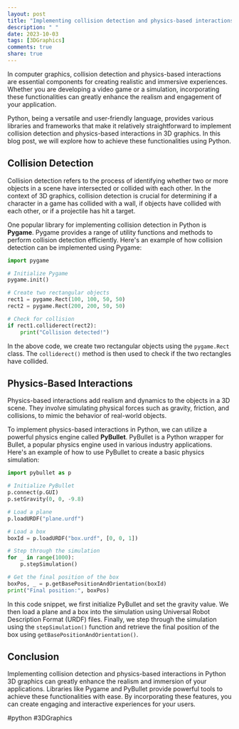 ```yaml
---
layout: post
title: "Implementing collision detection and physics-based interactions in Python 3D graphics"
description: " "
date: 2023-10-03
tags: [3DGraphics]
comments: true
share: true
---
```


In computer graphics, collision detection and physics-based interactions are essential components for creating realistic and immersive experiences. Whether you are developing a video game or a simulation, incorporating these functionalities can greatly enhance the realism and engagement of your application.

Python, being a versatile and user-friendly language, provides various libraries and frameworks that make it relatively straightforward to implement collision detection and physics-based interactions in 3D graphics. In this blog post, we will explore how to achieve these functionalities using Python.

## Collision Detection

Collision detection refers to the process of identifying whether two or more objects in a scene have intersected or collided with each other. In the context of 3D graphics, collision detection is crucial for determining if a character in a game has collided with a wall, if objects have collided with each other, or if a projectile has hit a target.

One popular library for implementing collision detection in Python is **Pygame**. Pygame provides a range of utility functions and methods to perform collision detection efficiently. Here's an example of how collision detection can be implemented using Pygame:

```python
import pygame

# Initialize Pygame
pygame.init()

# Create two rectangular objects
rect1 = pygame.Rect(100, 100, 50, 50)
rect2 = pygame.Rect(200, 200, 50, 50)

# Check for collision
if rect1.colliderect(rect2):
    print("Collision detected!")
```

In the above code, we create two rectangular objects using the `pygame.Rect` class. The `colliderect()` method is then used to check if the two rectangles have collided.

## Physics-Based Interactions

Physics-based interactions add realism and dynamics to the objects in a 3D scene. They involve simulating physical forces such as gravity, friction, and collisions, to mimic the behavior of real-world objects.

To implement physics-based interactions in Python, we can utilize a powerful physics engine called **PyBullet**. PyBullet is a Python wrapper for Bullet, a popular physics engine used in various industry applications. Here's an example of how to use PyBullet to create a basic physics simulation:

```python
import pybullet as p

# Initialize PyBullet
p.connect(p.GUI)
p.setGravity(0, 0, -9.8)

# Load a plane
p.loadURDF("plane.urdf")

# Load a box
boxId = p.loadURDF("box.urdf", [0, 0, 1])

# Step through the simulation
for _ in range(1000):
    p.stepSimulation()

# Get the final position of the box
boxPos, _ = p.getBasePositionAndOrientation(boxId)
print("Final position:", boxPos)
```

In this code snippet, we first initialize PyBullet and set the gravity value. We then load a plane and a box into the simulation using Universal Robot Description Format (URDF) files. Finally, we step through the simulation using the `stepSimulation()` function and retrieve the final position of the box using `getBasePositionAndOrientation()`.

## Conclusion

Implementing collision detection and physics-based interactions in Python 3D graphics can greatly enhance the realism and immersion of your applications. Libraries like Pygame and PyBullet provide powerful tools to achieve these functionalities with ease. By incorporating these features, you can create engaging and interactive experiences for your users.

#python #3DGraphics